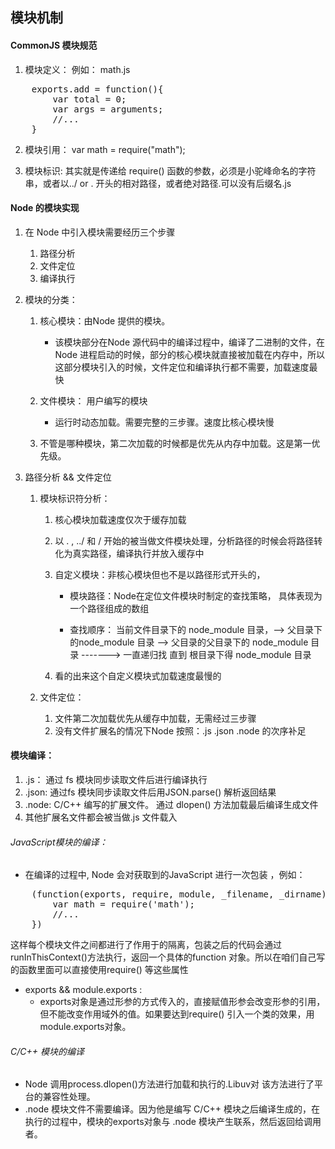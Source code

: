 ## 模块机制
	
####  CommonJS 模块规范

1. 模块定义： 例如： math.js

<pre>
	exports.add = function(){
		var total = 0;
		var args = arguments;
		//...
	}
</pre>

2. 模块引用： var math = require("math");

3. 模块标识: 其实就是传递给 require() 函数的参数，必须是小驼峰命名的字符串，或者以../ or . 开头的相对路径，或者绝对路径.可以没有后缀名.js

#### Node 的模块实现

1. 在 Node 中引入模块需要经历三个步骤

	1. 路径分析
	2. 文件定位
	3. 编译执行
	
2. 模块的分类：

	1. 核心模块：由Node 提供的模块。
		* 该模块部分在Node 源代码中的编译过程中，编译了二进制的文件，在Node 进程启动的时候，部分的核心模块就直接被加载在内存中，所以这部分模块引入的时候，文件定位和编译执行都不需要，加载速度最快
		
	2. 文件模块： 用户编写的模块
	
		* 运行时动态加载。需要完整的三步骤。速度比核心模块慢
		
	3. 不管是哪种模块，第二次加载的时候都是优先从内存中加载。这是第一优先级。
	
3. 路径分析 && 文件定位

	1. 模块标识符分析：
		1. 核心模块加载速度仅次于缓存加载
		2. 以 . , ../ 和 / 开始的被当做文件模块处理，分析路径的时候会将路径转化为真实路径，编译执行并放入缓存中
		3. 自定义模块：非核心模块但也不是以路径形式开头的，
			* 模块路径：Node在定位文件模块时制定的查找策略， 具体表现为一个路径组成的数组
				
			* 查找顺序： 当前文件目录下的 node_module 目录，--> 父目录下的node_module 目录 --> 父目录的父目录下的 node_module 目录 -------> 一直递归找 直到 根目录下得 node_module 目录
			
		4. 看的出来这个自定义模块式加载速度最慢的
		
	2. 文件定位：
		1. 文件第二次加载优先从缓存中加载，无需经过三步骤
		2. 没有文件扩展名的情况下Node 按照：.js .json .node  的次序补足
		
#### 模块编译：

1. .js： 通过 fs 模块同步读取文件后进行编译执行
2. .json: 通过fs 模块同步读取文件后用JSON.parse() 解析返回结果
3. .node: C/C++ 编写的扩展文件。 通过 dlopen() 方法加载最后编译生成文件
4. 其他扩展名文件都会被当做.js 文件载入

###### JavaScript模块的编译：

* 在编译的过程中, Node 会对获取到的JavaScript 进行一次包装 ，例如：
<pre>
	(function(exports, require, module, _filename, _dirname){
		var math = require('math');
		//...
	})
</pre>
	
这样每个模块文件之间都进行了作用于的隔离，包装之后的代码会通过 runInThisContext()方法执行，返回一个具体的function 对象。所以在咱们自己写的函数里面可以直接使用require() 等这些属性

* exports && module.exports :
	* exports对象是通过形参的方式传入的，直接赋值形参会改变形参的引用，但不能改变作用域外的值。如果要达到require() 引入一个类的效果，用 module.exports对象。
		
###### C/C++ 模块的编译

* Node 调用process.dlopen()方法进行加载和执行的.Libuv对 该方法进行了平台的兼容性处理。
* .node 模块文件不需要编译。因为他是编写 C/C++ 模块之后编译生成的，在执行的过程中，模块的exports对象与 .node 模块产生联系，然后返回给调用者。		


	
	

	



































